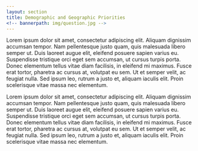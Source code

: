 ```yaml
---
layout: section
title: Demographic and Geographic Priorities
<!-- bannerpath: img/question.jpg -->
---
```

<link href='https://api.mapbox.com/mapbox.js/v2.2.2/mapbox.css' rel='stylesheet' />

<p>Lorem ipsum dolor sit amet, consectetur adipiscing elit. Aliquam dignissim accumsan tempor. Nam pellentesque justo quam, quis malesuada libero semper ut. Duis laoreet augue elit, eleifend posuere sapien varius eu. Suspendisse tristique orci eget sem accumsan, ut cursus turpis porta. Donec elementum tellus vitae diam facilisis, in eleifend mi maximus. Fusce erat tortor, pharetra ac cursus at, volutpat eu sem. Ut et semper velit, ac feugiat nulla. Sed ipsum leo, rutrum a justo et, aliquam iaculis elit. Proin scelerisque vitae massa nec elementum.</p>

<div id='map'></div>

<p>Lorem ipsum dolor sit amet, consectetur adipiscing elit. Aliquam dignissim accumsan tempor. Nam pellentesque justo quam, quis malesuada libero semper ut. Duis laoreet augue elit, eleifend posuere sapien varius eu. Suspendisse tristique orci eget sem accumsan, ut cursus turpis porta. Donec elementum tellus vitae diam facilisis, in eleifend mi maximus. Fusce erat tortor, pharetra ac cursus at, volutpat eu sem. Ut et semper velit, ac feugiat nulla. Sed ipsum leo, rutrum a justo et, aliquam iaculis elit. Proin scelerisque vitae massa nec elementum.</p>


<script>
	L.mapbox.accessToken = 'pk.eyJ1IjoiY21jZyIsImEiOiJlZTA1Mjg5MThhNzAwYjIwMzkzOTRhZmI0YzdhM2ZhNyJ9.qmfiogrh1Wu7_JlfoaSMKw';
	var map = L.mapbox.map('map', 'mapbox.streets')
	    .setView([41.831396, -87.610218], 9);
</script>